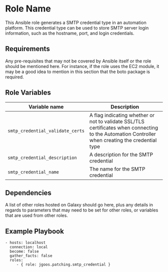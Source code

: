 Role Name
=========

This Ansible role generates a SMTP credential type in an automation platform. This credential type can be used to store SMTP server login information, such as the hostname, port, and login credentials.

Requirements
------------

Any pre-requisites that may not be covered by Ansible itself or the role should be mentioned here. For instance, if the role uses the EC2 module, it may be a good idea to mention in this section that the boto package is required.

Role Variables
--------------

| Variable name | Description |
| --- | --- |
| `smtp_credential_validate_certs` | A flag indicating whether or not to validate SSL/TLS certificates when connecting to the Automation Controller when creating the credential type |
| `smtp_credential_description` | A description for the SMTP credential |
| `smtp_credential_name` | The name for the SMTP credential |

Dependencies
------------

A list of other roles hosted on Galaxy should go here, plus any details in regards to parameters that may need to be set for other roles, or variables that are used from other roles.

Example Playbook
----------------

    - hosts: localhost
      connection: local
      become: false
      gather_facts: false
      roles:
         - { role: jgoos.patching.smtp_credential }
